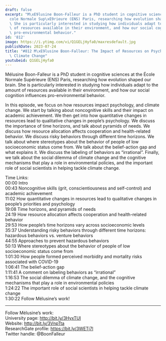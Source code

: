 ```yaml
---
draft: false
excerpt: "M\xE9lusine Boon-Falleur is a PhD student in cognitive sciences at the \xC9\
  cole Normale Sup\xE9rieure (ENS) Paris, researching how evolution shaped our brain.\
  \ She is particularly interested in studying how individuals adapt to the amount\
  \ of resources available in their environment, and how our social cognition influences\
  \ pro-environmental behavior."
id: '812'
image: https://i.ytimg.com/vi/Q1GELjHyfa0/maxresdefault.jpg
publishDate: 2023-07-24
title: "#812 M\xE9lusine Boon-Falleur: The Impact of Resources on Psychology, and\
  \ Climate Change"
youtubeid: Q1GELjHyfa0
---
```

<div class="timelinks">

Mélusine Boon-Falleur is a PhD student in cognitive sciences at the École Normale Supérieure (ENS) Paris, researching how evolution shaped our brain. She is particularly interested in studying how individuals adapt to the amount of resources available in their environment, and how our social cognition influences pro-environmental behavior.

In this episode, we focus on how resources impact psychology, and climate change. We start by talking about noncognitive skills and their impact on academic achievement. We then get into how quantitative changes in resources lead to qualitative changes in people’s psychology. We discuss the importance of time horizons, and talk about pyramids of needs. We discuss how resource allocation affects cooperation and health-related behavior. We discuss risky behaviors through different time horizons. We talk about where stereotypes about the behavior of people of low socioeconomic status come from. We talk about the belief-action gap and what explains it. We discuss the labeling of behaviors as “irrational”. Finally, we talk about the social dilemma of climate change and the cognitive mechanisms that play a role in environmental policies, and the important role of social scientists in helping tackle climate change.

Time Links:  
<time>00:00</time> Intro  
<time>00:43</time> Noncognitive skills (grit, conscientiousness and self-control) and academic achievement  
<time>11:02</time> How quantitative changes in resources lead to qualitative changes in people’s priorities and psychology  
<time>19:08</time> Time horizons, and pyramids of needs  
<time>24:19</time> How resource allocation affects cooperation and health-related behavior  
<time>29:53</time> How people’s time horizons vary across socioeconomic levels  
<time>35:37</time> Understanding risky behaviors through different time horizons: hazardous behaviors vs. venture behaviors   
<time>44:55</time> Approaches to prevent hazardous behaviors  
<time>50:13</time> Where stereotypes about the behavior of people of low socioeconomic status come from  
<time>1:01:30</time> How people formed perceived morbidity and mortality risks associated with COVID-19  
<time>1:06:41</time> The belief-action gap  
<time>1:11:41</time> A comment on labeling behaviors as “irrational”  
<time>1:16:53</time> The social dilemma of climate change, and the cognitive mechanisms that play a role in environmental policies  
<time>1:24:22</time> The important role of social scientists in helping tackle climate change  
<time>1:30:22</time> Follow Mélusine’s work!

---

Follow Mélusine’s work:  
University page: http://bit.ly/3HyxTUI  
Website: http://bit.ly/3VnpTta  
ResearchGate profile: https://bit.ly/3WETj7l  
Twitter handle: @BoonFalleur
</div>

